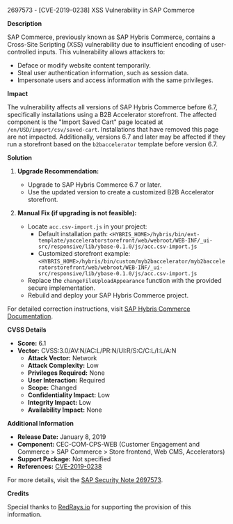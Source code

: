 2697573 - [CVE-2019-0238] XSS Vulnerability in SAP Commerce

**Description**

SAP Commerce, previously known as SAP Hybris Commerce, contains a Cross-Site Scripting (XSS) vulnerability due to insufficient encoding of user-controlled inputs. This vulnerability allows attackers to:

- Deface or modify website content temporarily.
- Steal user authentication information, such as session data.
- Impersonate users and access information with the same privileges.

**Impact**

The vulnerability affects all versions of SAP Hybris Commerce before 6.7, specifically installations using a B2B Accelerator storefront. The affected component is the "Import Saved Cart" page located at `/en/USD/import/csv/saved-cart`. Installations that have removed this page are not impacted. Additionally, versions 6.7 and later may be affected if they run a storefront based on the `b2baccelerator` template before version 6.7.

**Solution**

1. **Upgrade Recommendation:**
   - Upgrade to SAP Hybris Commerce 6.7 or later.
   - Use the updated version to create a customized B2B Accelerator storefront.

2. **Manual Fix (if upgrading is not feasible):**
   - Locate `acc.csv-import.js` in your project:
     - Default installation path: `<HYBRIS_HOME>/hybris/bin/ext-template/yacceleratorstorefront/web/webroot/WEB-INF/_ui-src/responsive/lib/ybase-0.1.0/js/acc.csv-import.js`
     - Customized storefront example: `<HYBRIS_HOME>/hybris/bin/custom/myb2baccelerator/myb2bacceleratorstorefront/web/webroot/WEB-INF/_ui-src/responsive/lib/ybase-0.1.0/js/acc.csv-import.js`
   - Replace the `changeFileUploadAppearance` function with the provided secure implementation.
   - Rebuild and deploy your SAP Hybris Commerce project.

For detailed correction instructions, visit [SAP Hybris Commerce Documentation](https://me.sap.com/help).

**CVSS Details**

- **Score:** 6.1
- **Vector:** CVSS:3.0/AV:N/AC:L/PR:N/UI:R/S:C/C:L/I:L/A:N
  - **Attack Vector:** Network
  - **Attack Complexity:** Low
  - **Privileges Required:** None
  - **User Interaction:** Required
  - **Scope:** Changed
  - **Confidentiality Impact:** Low
  - **Integrity Impact:** Low
  - **Availability Impact:** None

**Additional Information**

- **Release Date:** January 8, 2019
- **Component:** CEC-COM-CPS-WEB (Customer Engagement and Commerce > SAP Commerce > Store frontend, Web CMS, Accelerators)
- **Support Package:** Not specified
- **References:** [CVE-2019-0238](https://cve.mitre.org/cgi-bin/cvename.cgi?name=CVE-2019-0238)

For more details, visit the [SAP Security Note 2697573](https://me.sap.com/notes/2697573).

**Credits**

Special thanks to [RedRays.io](https://redrays.io) for supporting the provision of this information.